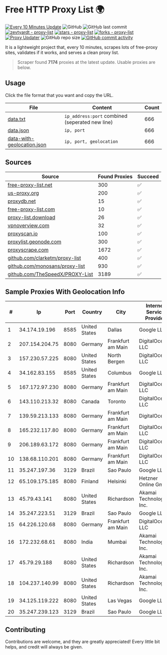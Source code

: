 
# Free HTTP Proxy List 🌍

[![Every 10 Minutes Update](https://github.com/mertguvencli/http-proxy-list/actions/workflows/main.yml/badge.svg?branch=main)](https://github.com/mertguvencli/http-proxy-list/actions/workflows/main.yml)
![GitHub](https://img.shields.io/github/license/mertguvencli/http-proxy-list)
![GitHub last commit](https://img.shields.io/github/last-commit/mertguvencli/http-proxy-list)
[![zevtyardt - proxy-list](https://img.shields.io/static/v1?label=zevtyardt&message=proxy-list&color=blue&logo=github)](https://github.com/zevtyardt/proxy-list "Go to GitHub repo")
[![stars - proxy-list](https://img.shields.io/github/stars/zevtyardt/proxy-list?style=social)](https://github.com/zevtyardt/proxy-list)
[![forks - proxy-list](https://img.shields.io/github/forks/zevtyardt/proxy-list?style=social)](https://github.com/zevtyardt/proxy-list)
[![Proxy Updater](https://github.com/zevtyardt/proxy-list/workflows/Proxy%20Updater/badge.svg)](https://github.com/zevtyardt/proxy-list/actions?query=workflow:"Proxy+Updater")
![GitHub repo size](https://img.shields.io/github/repo-size/zevtyardt/proxy-list)
[![GitHub commit activity](https://img.shields.io/github/commit-activity/m/zevtyardt/proxy-list?logo=commits)](https://github.com/zevtyardt/proxy-list/commits/main)

It is a lightweight project that, every 10 minutes, scrapes lots of free-proxy sites, validates if it works, and serves a clean proxy list.

> Scraper found **7174** proxies at the latest update. Usable proxies are below.

## Usage

Click the file format that you want and copy the URL.

|File|Content|Count|
|----|-------|-----|
|[data.txt](https://raw.githubusercontent.com/mertguvencli/http-proxy-list/main/proxy-list/data.txt)|`ip_address:port` combined (seperated new line)|666|
|[data.json](https://raw.githubusercontent.com/mertguvencli/http-proxy-list/main/proxy-list/data.json)|`ip, port`|666|
|[data-with-geolocation.json](https://raw.githubusercontent.com/mertguvencli/http-proxy-list/main/proxy-list/data-with-geolocation.json)|`ip, port, geolocation`|666|

## Sources

|Source|Found Proxies|Succeed|
|------|-------------|-------|
|[free-proxy-list.net](https://free-proxy-list.net)|300|✅|
|[us-proxy.org](https://www.us-proxy.org)|200|✅|
|[proxydb.net](http://proxydb.net)|15|✅|
|[free-proxy-list.com](https://free-proxy-list.com/?page=&port=&type%5B%5D=http&type%5B%5D=https&up_time=0&search=Search)|10|✅|
|[proxy-list.download](https://www.proxy-list.download/HTTP)|26|✅|
|[vpnoverview.com](https://vpnoverview.com/privacy/anonymous-browsing/free-proxy-servers)|32|✅|
|[proxyscan.io](https://www.proxyscan.io)|100|✅|
|[proxylist.geonode.com](https://proxylist.geonode.com/api/proxy-list?limit=300&page=1&sort_by=lastChecked&sort_type=desc&protocols=http,https)|300|✅|
|[proxyscrape.com](https://api.proxyscrape.com/v2/?request=displayproxies&protocol=http&timeout=10000&country=all&ssl=all&anonymity=all)|1672|✅|
|[github.com/clarketm/proxy-list](https://raw.githubusercontent.com/clarketm/proxy-list/master/proxy-list-raw.txt)|400|✅|
|[github.com/monosans/proxy-list](https://raw.githubusercontent.com/monosans/proxy-list/main/proxies/http.txt)|930|✅|
|[github.com/TheSpeedX/PROXY-List](https://raw.githubusercontent.com/TheSpeedX/PROXY-List/master/http.txt)|3189|✅|


## Sample Proxies With Geolocation Info

|#|Ip|Port|Country|City|Internet Service Provider|
|-|--|----|-------|----|-------------------------|
|1|34.174.19.196|8585|United States|Dallas|Google LLC|
|2|207.154.204.75|8080|Germany|Frankfurt am Main|DigitalOcean, LLC|
|3|157.230.57.225|8080|United States|North Bergen|DigitalOcean, LLC|
|4|34.162.83.155|8585|United States|Columbus|Google LLC|
|5|167.172.97.230|8080|Germany|Frankfurt am Main|DigitalOcean, LLC|
|6|143.110.213.32|8080|Canada|Toronto|DigitalOcean, LLC|
|7|139.59.213.133|8080|Germany|Frankfurt am Main|DigitalOcean|
|8|165.232.117.80|8080|Germany|Frankfurt am Main|DigitalOcean, LLC|
|9|206.189.63.172|8080|Germany|Frankfurt am Main|DigitalOcean, LLC|
|10|138.68.110.201|8080|Germany|Frankfurt am Main|DigitalOcean, LLC|
|11|35.247.197.36|3129|Brazil|Sao Paulo|Google LLC|
|12|65.109.175.185|8080|Finland|Helsinki|Hetzner Online GmbH|
|13|45.79.43.141|8080|United States|Richardson|Akamai Technologies, Inc.|
|14|35.247.223.51|3129|Brazil|Sao Paulo|Google LLC|
|15|64.226.120.68|8080|Germany|Frankfurt am Main|DigitalOcean, LLC|
|16|172.232.68.61|8080|India|Mumbai|Akamai Technologies, Inc.|
|17|45.79.29.188|8080|United States|Richardson|Akamai Technologies, Inc.|
|18|104.237.140.99|8080|United States|Richardson|Akamai Technologies, Inc.|
|19|34.125.119.222|8080|United States|Las Vegas|Google LLC|
|20|35.247.239.123|3129|Brazil|Sao Paulo|Google LLC|



## Contributing

Contributions are welcome, and they are greatly appreciated! Every
little bit helps, and credit will always be given.

